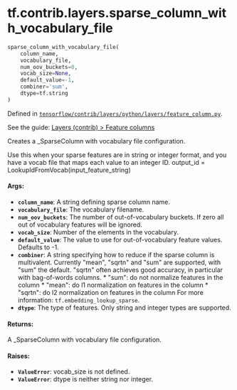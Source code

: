 <div itemscope itemtype="http://developers.google.com/ReferenceObject">
<meta itemprop="name" content="tf.contrib.layers.sparse_column_with_vocabulary_file" />
</div>

# tf.contrib.layers.sparse_column_with_vocabulary_file

``` python
sparse_column_with_vocabulary_file(
    column_name,
    vocabulary_file,
    num_oov_buckets=0,
    vocab_size=None,
    default_value=-1,
    combiner='sum',
    dtype=tf.string
)
```



Defined in [`tensorflow/contrib/layers/python/layers/feature_column.py`](https://www.tensorflow.org/code/tensorflow/contrib/layers/python/layers/feature_column.py).

See the guide: [Layers (contrib) > Feature columns](../../../../../api_guides/python/contrib.layers.md#Feature_columns)

Creates a _SparseColumn with vocabulary file configuration.

Use this when your sparse features are in string or integer format, and you
have a vocab file that maps each value to an integer ID.
output_id = LookupIdFromVocab(input_feature_string)

#### Args:

* <b>`column_name`</b>: A string defining sparse column name.
* <b>`vocabulary_file`</b>: The vocabulary filename.
* <b>`num_oov_buckets`</b>: The number of out-of-vocabulary buckets. If zero all out of
    vocabulary features will be ignored.
* <b>`vocab_size`</b>: Number of the elements in the vocabulary.
* <b>`default_value`</b>: The value to use for out-of-vocabulary feature values.
    Defaults to -1.
* <b>`combiner`</b>: A string specifying how to reduce if the sparse column is
    multivalent. Currently "mean", "sqrtn" and "sum" are supported, with "sum"
    the default. "sqrtn" often achieves good accuracy, in particular with
    bag-of-words columns.
      * "sum": do not normalize features in the column
      * "mean": do l1 normalization on features in the column
      * "sqrtn": do l2 normalization on features in the column
    For more information: `tf.embedding_lookup_sparse`.
* <b>`dtype`</b>: The type of features. Only string and integer types are supported.


#### Returns:

A _SparseColumn with vocabulary file configuration.


#### Raises:

* <b>`ValueError`</b>: vocab_size is not defined.
* <b>`ValueError`</b>: dtype is neither string nor integer.